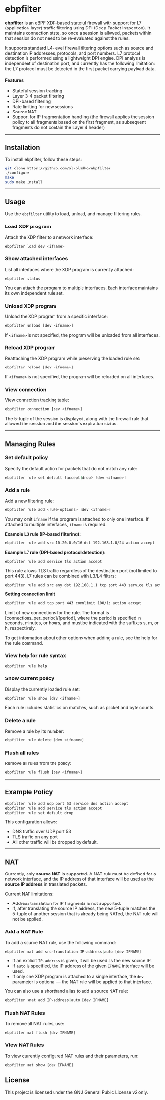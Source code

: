 # ebpfilter

**ebpfilter** is an eBPF XDP-based stateful firewall with support for L7 (application-layer) traffic filtering using DPI (Deep Packet Inspection). It maintains connection state, so once a session is allowed, packets within that session do not need to be re-evaluated against the rules.

It supports standard L4-level firewall filtering options such as source and destination IP addresses, protocols, and port numbers. L7 protocol detection is performed using a lightweight DPI engine. DPI analysis is independent of destination port, and currently has the following limitation: the L7 protocol must be detected in the first packet carrying payload data.

#### Features

- Stateful session tracking
- Layer 3–4 packet filtering
- DPI-based filtering
- Rate limiting for new sessions
- Source NAT
- Support for IP fragmentation handling (the firewall applies the session policy to all fragments based on the first fragment, as subsequent fragments do not contain the Layer 4 header)

---

## Installation

To install ebpfilter, follow these steps:

```bash
git clone https://github.com/al-oladko/ebpfilter
./configure
make
sudo make install
````

---

## Usage

Use the `ebpfilter` utility to load, unload, and manage filtering rules.

### Load XDP program

Attach the XDP filter to a network interface:

```bash
ebpfilter load dev <ifname>
```

### Show attached interfaces

List all interfaces where the XDP program is currently attached:

```bash
ebpfilter status
```

You can attach the program to multiple interfaces. Each interface maintains its own independent rule set.

### Unload XDP program

Unload the XDP program from a specific interface:

```bash
ebpfilter unload [dev <ifname>]
```

If `<ifname>` is not specified, the program will be unloaded from all interfaces.

### Reload XDP program

Reattaching the XDP program while preserving the loaded rule set:

```bash
ebpfilter reload [dev <ifname>]
```

If `<ifname>` is not specified, the program will be reloaded on all interfaces.

### View connection

View connection tracking table:

```bash
ebpfilter connection [dev <ifname>]
```

The 5-tuple of the session is displayed, along with the firewall rule that allowed the session and the session's expiration status.

---

## Managing Rules

### Set default policy

Specify the default action for packets that do not match any rule:

```bash
ebpfilter rule set default {accept|drop} [dev <ifname>]
```

### Add a rule

Add a new filtering rule:

```bash
ebpfilter rule add <rule-options> [dev <ifname>]
```

You may omit `ifname` if the program is attached to only one interface. If attached to multiple interfaces, `ifname` is required.

**Example L3 rule (IP-based filtering):**

```bash
ebpfilter rule add src 10.20.0.0/16 dst 192.168.1.0/24 action accept
```

**Example L7 rule (DPI-based protocol detection):**

```bash
ebpfilter rule add service tls action accept
```

This rule allows TLS traffic regardless of the destination port (not limited to port 443). L7 rules can be combined with L3/L4 filters:

```bash
ebpfilter rule add src any dst 192.168.1.1 tcp port 443 service tls action accept
```
**Setting connection limit**

```bash
ebpfilter rule add tcp port 443 connlimit 100/1s action accept
```

Limit of new connections for the rule. The format is [connections_per_period]/[period], where the period is specified in seconds, minutes, or hours, and must be indicated with the suffixes s, m, or h, respectively.

To get information about other options when adding a rule, see the help for the rule command.

### View help for rule syntax

```bash
ebpfilter rule help
```

### Show current policy

Display the currently loaded rule set:

```bash
ebpfilter rule show [dev <ifname>]
```

Each rule includes statistics on matches, such as packet and byte counts.

### Delete a rule

Remove a rule by its number:

```bash
ebpfilter rule delete [dev <ifname>]
```

### Flush all rules

Remove all rules from the policy:

```bash
ebpfilter rule flush [dev <ifname>]
```

---

## Example Policy

```bash
ebpfilter rule add udp port 53 service dns action accept
ebpfilter rule add service tls action accept
ebpfilter rule set default drop
```

This configuration allows:

* DNS traffic over UDP port 53
* TLS traffic on any port
* All other traffic will be dropped by default.

---

## NAT

Currently, only **source NAT** is supported.
A NAT rule must be defined for a network interface, and the IP address of that interface will be used as the **source IP address** in translated packets.

Current NAT limitations:
- Address translation for IP fragments is not supported.
- If, after translating the source IP address, the new 5-tuple matches the 5-tuple of another session that is already being NATed, the NAT rule will not be applied.

### Add a NAT Rule

To add a source NAT rule, use the following command:

```bash
ebpfilter nat add src-translation IP-address|auto [dev IFNAME]
```

- If an explicit `IP-address` is given, it will be used as the new source IP.
- If `auto` is specified, the IP address of the given `IFNAME` interface will be used.
- If only one XDP program is attached to a single interface, the `dev` parameter is optional — the NAT rule will be applied to that interface.

You can also use a shorthand alias to add a source NAT rule:

```bash
ebpfilter snat add IP-address|auto [dev IFNAME]
```

### Flush NAT Rules

To remove all NAT rules, use:

```bash
ebpfilter nat flush [dev IFNAME]
```

### View NAT Rules

To view currently configured NAT rules and their parameters, run:

```bash
ebpfilter nat show [dev IFNAME]
```

## License

This project is licensed under the GNU General Public License v2 only.
